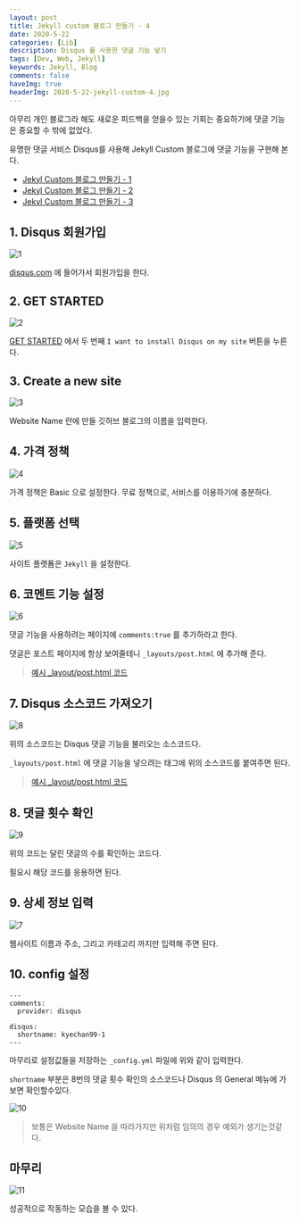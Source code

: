 ```yaml
---
layout: post
title: Jekyll custom 블로그 만들기 - 4
date: 2020-5-22
categories: [Lib]
description: Disqus 를 사용한 댓글 기능 넣기
tags: [Dev, Web, Jekyll]
keywords: Jekyll, Blog
comments: false
haveImg: true
headerImg: 2020-5-22-jekyll-custom-4.jpg
---
```


아무리 개인 블로그라 해도 새로운 피드백을 얻을수 있는 기회는 중요하기에 댓글 기능은 중요할 수 밖에 없었다.

유명한 댓글 서비스 Disqus를 사용해 Jekyll Custom 블로그에 댓글 기능을 구현해 본다.

- [Jekyl Custom 블로그 만들기 - 1](/dev/2018/12/28/jekyll-custom-1)
- [Jekyl Custom 블로그 만들기 - 2](/dev/2018/12/29/jekyll-custom-2)
- [Jekyl Custom 블로그 만들기 - 3](/dev/2020/05/22/jekyll-custom-3)

## 1. Disqus 회원가입
![1](/assets/img/2020-5-22-jekyll-custom-4/1.png)

[disqus.com](https://disqus.com/) 에 들어가서 회원가입을 한다.

## 2. GET STARTED
![2](/assets/img/2020-5-22-jekyll-custom-4/2.png)

[GET STARTED](https://disqus.com/profile/signup/intent/) 에서 두 번째 `I want to install Disqus on my site` 버튼을 누른다.

## 3. Create a new site
![3](/assets/img/2020-5-22-jekyll-custom-4/3.png)

Website Name 란에 만들 깃허브 블로그의 이름을 입력한다.

## 4. 가격 정책
![4](/assets/img/2020-5-22-jekyll-custom-4/4.png)

가격 정책은 Basic 으로 설정한다. 무료 정책으로, 서비스를 이용하기에 충분하다.

## 5. 플랫폼 선택
![5](/assets/img/2020-5-22-jekyll-custom-4/5.png)

사이트 플랫폼은 `Jekyll` 을 설정한다.

## 6. 코멘트 기능 설정
![6](/assets/img/2020-5-22-jekyll-custom-4/6.png)

댓글 기능을 사용하려는 페이지에 `comments:true` 를 추가하라고 한다.

댓글은 포스트 페이지에 항상 보여줄테니 `_layouts/post.html` 에 추가해 준다.

> [예시 _layout/post.html 코드](https://github.com/kyechan99/kyechan99.github.io/blob/master/_layouts/post.html#L1)

## 7. Disqus 소스코드 가져오기
![8](/assets/img/2020-5-22-jekyll-custom-4/8.png)

위의 소스코드는 Disqus 댓글 기능을 불러오는 소스코드다.

`_layouts/post.html` 에 댓글 기능을 넣으려는 태그에 위의 소스코드를 붙여주면 된다.

> [예시 _layout/post.html 코드](https://github.com/kyechan99/kyechan99.github.io/blob/master/_layouts/post.html#L25)

## 8. 댓글 횟수 확인
![9](/assets/img/2020-5-22-jekyll-custom-4/9.png)

위의 코드는 달린 댓글의 수를 확인하는 코드다.

필요시 해당 코드를 응용하면 된다.


## 9. 상세 정보 입력
![7](/assets/img/2020-5-22-jekyll-custom-4/7.png)

웹사이트 이름과 주소, 그리고 카테고리 까지만 입력해 주면 된다.


## 10. config 설정
```
---
comments:
  provider: disqus
  
disqus:
  shortname: kyechan99-1
---
```
마무리로 설정값들을 저장하는 `_config.yml` 파일에 위와 같이 입력한다.

`shortname` 부분은 8번의 댓글 횟수 확인의 소스코드나 Disqus 의 General 메뉴에 가보면 확인할수있다.

![10](/assets/img/2020-5-22-jekyll-custom-4/10.png)

> 보통은 Website Name 을 따라가지만 위처럼 임의의 경우 예외가 생기는것같다.

## 마무리
![11](/assets/img/2020-5-22-jekyll-custom-4/11.png)

성공적으로 작동하는 모습을 볼 수 있다.